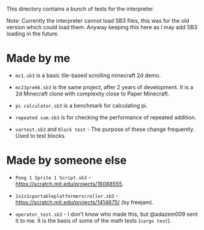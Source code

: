 This directory contains a bunch of tests for the interpreter.

Note: Currently the interpreter cannot load SB3 files, this was for the old version which could load them. Anyway keeping this here as I may add SB3 loading in the future.

# Made by me

- `mc1.sb3` is a basic tile-based scrolling minecraft 2d demo.

- `mc23pre66.sb3` is the same project, after 2 years of development. It is a 2d Minecraft clone with complexity close to Paper Minecraft.

- `pi calculator.sb3` is a benchmark for calculating pi.

- `repeated sum.sb3` is for checking the performance of repeated addition.

- `vartest.sb3` and `block test` - The purpose of these change frequently. Used to test blocks.

# Made by someone else

- `Pong 1 Sprite 1 Script.sb3` - https://scratch.mit.edu/projects/16088555.

- `1s1s1cportableplatformerscroller.sb3` - https://scratch.mit.edu/projects/1414675/ (by freejam).

- `operator_test.sb3` - I don't know who made this, but @adazem009 sent it to me. It is the basis of some of the math tests (`cargo test`).
